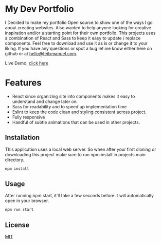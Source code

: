 # My Dev Portfolio
I Decided to make my portfolio Open source to show one of the ways I go about creating websites. Also wanted to help anyone looking for creative inspiration and/or a starting point for their own portfolio. This projects uses a combination of React and Sass to keep it easy to update / replace components. Feel free to download and use it as is or change it to your liking. If you have any questions or spot a bug let me know either here on github or at hello@feilxmanuel.com.

Live Demo, [click here](https://felixmanuel.com/)

# Features
* React since organizing site into components makes it easy to understand and change later on.
* Sass for readability and to speed up implementation time
* Eslint to keep the code clean and styling consistent across project.
* Fully responsive
* Handful of subtle animations that can be used in other projects.

## Installation
This application uses a local web server. So when after your first cloning or downloading this project make sure to run npm install in projects main directory.

```bash
npm install
```

## Usage
After running npm start, it'll take a few seconds before it will automatically open in your browser.

```bash
npm run start
```

## License
[MIT](https://github.com/luxotus/ui-components-library/blob/master/LICENSE)